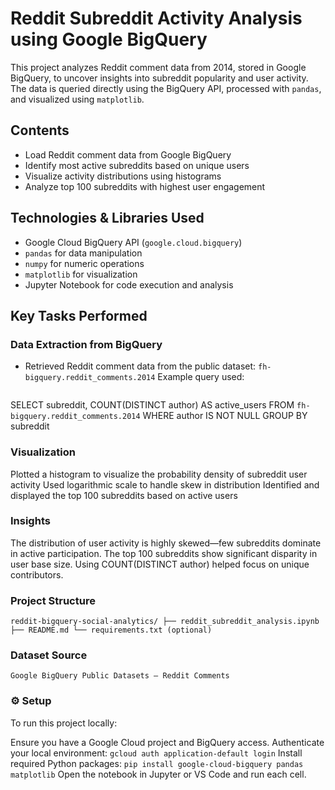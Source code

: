# Reddit Subreddit Activity Analysis using Google BigQuery

This project analyzes Reddit comment data from 2014, stored in Google BigQuery, to uncover insights into subreddit popularity and user activity. The data is queried directly using the BigQuery API, processed with `pandas`, and visualized using `matplotlib`.

## Contents

- Load Reddit comment data from Google BigQuery
- Identify most active subreddits based on unique users
- Visualize activity distributions using histograms
- Analyze top 100 subreddits with highest user engagement

##  Technologies & Libraries Used

- Google Cloud BigQuery API (`google.cloud.bigquery`)
- `pandas` for data manipulation
- `numpy` for numeric operations
- `matplotlib` for visualization
- Jupyter Notebook for code execution and analysis

## Key Tasks Performed

###  Data Extraction from BigQuery

- Retrieved Reddit comment data from the public dataset: `fh-bigquery.reddit_comments.2014`
   Example query used:
  ```sql
SELECT subreddit, COUNT(DISTINCT author) AS active_users
FROM `fh-bigquery.reddit_comments.2014`
WHERE author IS NOT NULL
GROUP BY subreddit


### Visualization
Plotted a histogram to visualize the probability density of subreddit user activity
Used logarithmic scale to handle skew in distribution
Identified and displayed the top 100 subreddits based on active users

### Insights

The distribution of user activity is highly skewed—few subreddits dominate in active participation.
The top 100 subreddits show significant disparity in user base size.
Using COUNT(DISTINCT author) helped focus on unique contributors.

 
### Project Structure

`reddit-bigquery-social-analytics/
├── reddit_subreddit_analysis.ipynb
├── README.md
└── requirements.txt (optional)`

### Dataset Source

`Google BigQuery Public Datasets – Reddit Comments`


### ⚙️ Setup

To run this project locally:

Ensure you have a Google Cloud project and BigQuery access.
Authenticate your local environment:
`gcloud auth application-default login`
Install required Python packages:
`pip install google-cloud-bigquery pandas matplotlib`
Open the notebook in Jupyter or VS Code and run each cell.




